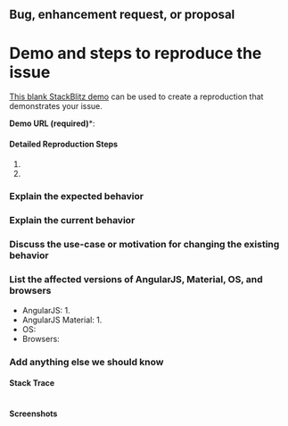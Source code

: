 <!-- 
Filling out this template is required! Do not delete it when submitting your issue!
Without this information, your issue may be auto-closed. 

Please submit AngularJS Material questions to the
[AngularJS Material Forum](https://groups.google.com/forum/#!forum/ngmaterial)
instead of submitting an issue.

---------------------------------------------------------------------
This repo is for AngularJS Material, not Angular Material or the CDK.
---------------------------------------------------------------------

Please submit Angular Material and CDK questions
[here](https://groups.google.com/forum/#!forum/angular-material2)
and issues [here](https://github.com/angular/components/issues).
-->
## Bug, enhancement request, or proposal

<!-- Please note that we are not accepting major feature requests, i.e. requests for new components, at this time. -->

# Demo and steps to reproduce the issue
[This blank StackBlitz demo](https://stackblitz.com/edit/angularjs-material-blank?file=app%2Fapp.template.html) can be used to create a reproduction that demonstrates your issue.

**Demo URL (required)***:  

#### Detailed Reproduction Steps
1. 
1. 

### Explain the expected behavior


### Explain the current behavior


### Discuss the use-case or motivation for changing the existing behavior


### List the affected versions of AngularJS, Material, OS, and browsers
<!-- Please note that only issues related to AngularJS 1.x and AngularJS Material 1.x should be submitted here.
Please submit Angular Material and CDK questions [here](https://groups.google.com/forum/#!forum/angular-material2)
and issues [here](https://github.com/angular/components/issues).
-->
- AngularJS: 1.
- AngularJS Material: 1.
- OS: 
- Browsers: 
 
### Add anything else we should know

#### Stack Trace
```

```

#### Screenshots


<!-- Please double check that you have provided the required reproduction steps
     and a Demo via StackBlitz, CodePen, Plunker, or GitHub repo.
-->
